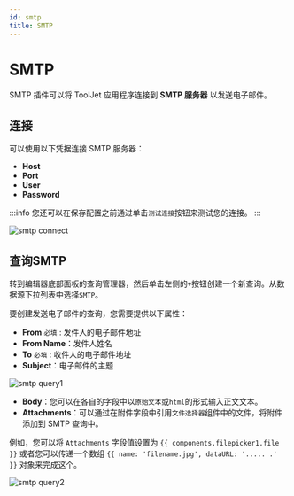 ```yaml
---
id: smtp
title: SMTP
---
```


# SMTP

SMTP 插件可以将 ToolJet 应用程序连接到 **SMTP 服务器** 以发送电子邮件。

## 连接

可以使用以下凭据连接 SMTP 服务器：
- **Host**
- **Port**
- **User**
- **Password**

:::info
您还可以在保存配置之前通过单击`测试连接`按钮来测试您的连接。
:::

<div style={{textAlign: 'center'}}>

<img className="screenshot-full" src="/img/datasource-reference/smtp/connect.png" alt="smtp connect" />

</div>

## 查询SMTP

转到编辑器底部面板的查询管理器，然后单击左侧的`+`按钮创建一个新查询。从数据源下拉列表中选择`SMTP`。

要创建发送电子邮件的查询，您需要提供以下属性：
  - **From** `必填` : 发件人的电子邮件地址
  - **From Name**：发件人姓名
  - **To** `必填` : 收件人的电子邮件地址
  - **Subject**：电子邮件的主题


<img className="screenshot-full" src="/img/datasource-reference/smtp/query1.png" alt="smtp query1" />


  - **Body**：您可以在各自的字段中以`原始文本`或`html`的形式输入正文文本。
  - **Attachments**：可以通过在附件字段中引用`文件选择器`组件中的文件，将附件添加到 SMTP 查询中。
  
  例如，您可以将 `Attachments` 字段值设置为 `{{ components.filepicker1.file }}` 或者您可以传递一个数组 `{{ name: 'filename.jpg', dataURL: '..... .' }}` 对象来完成这个。


<img className="screenshot-full" src="/img/datasource-reference/smtp/query2.png" alt="smtp query2" />
